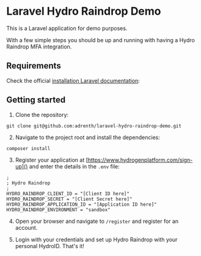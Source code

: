# Laravel Hydro Raindrop Demo

This is a Laravel application for demo purposes. 

With a few simple steps you should be up and running with having a Hydro Raindrop MFA integration.

## Requirements

Check the official [installation Laravel documentation](https://laravel.com/docs/5.8/installation):

## Getting started

1. Clone the repository:

```
git clone git@github.com:adrenth/laravel-hydro-raindrop-demo.git
```

2. Navigate to the project root and install the dependencies:

```
composer install
```

3. Register your application at [https://www.hydrogenplatform.com/sign-up]() and enter the details in the `.env` file:

```
;
; Hydro Raindrop
;
HYDRO_RAINDROP_CLIENT_ID = "[Client ID here]"
HYDRO_RAINDROP_SECRET = "[Client Secret here]"
HYDRO_RAINDROP_APPLICATION_ID = "[Application ID here]"
HYDRO_RAINDROP_ENVIRONMENT = "sandbox"
```

4. Open your browser and navigate to `/register` and register for an account.

5. Login with your credentials and set up Hydro Raindrop with your personal HydroID. That's it!
